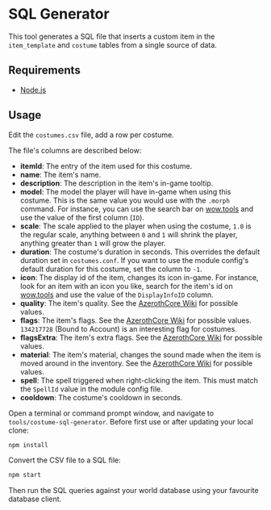 # SQL Generator

This tool generates a SQL file that inserts a custom item in the ``item_template`` and ``costume`` tables from a single source of data.

## Requirements

* [Node.js](https://nodejs.org/en/download/)

## Usage

Edit the `costumes.csv` file, add a row per costume.

The file's columns are described below:
* **itemId**: The entry of the item used for this costume.
* **name**: The item's name.
* **description**: The description in the item's in-game tooltip.
* **model**: The model the player will have in-game when using this costume. This is the same value you would use with the `.morph` command. For instance, you can use the search bar on [wow.tools](https://wow.tools/dbc/?dbc=creaturedisplayinfo&build=3.3.5.12340#page=1) and use the value of the first column (`ID`).
* **scale**: The scale applied to the player when using the costume, `1.0` is the regular scale, anything between `0` and `1` will shrink the player, anything greater than `1` will grow the player.
* **duration**: The costume's duration in seconds. This overrides the default duration set in `costumes.conf`. If you want to use the module config's default duration for this costume, set the column to `-1`.
* **icon**: The display id of the item, changes its icon in-game. For instance, look for an item with an icon you like, search for the item's id on [wow.tools](https://wow.tools/dbc/?dbc=item&build=3.3.5.12340#page=1) and use the value of the `DisplayInfoID` column.
* **quality**: The item's quality. See the [AzerothCore Wiki](https://www.azerothcore.org/wiki/item_template#quality) for possible values.
* **flags**: The item's flags. See the [AzerothCore Wiki](https://www.azerothcore.org/wiki/item_template#flags) for possible values. `134217728` (Bound to Account) is an interesting flag for costumes.
* **flagsExtra**: The item's extra flags. See the [AzerothCore Wiki](https://www.azerothcore.org/wiki/item_template#flagsextra) for possible values.
* **material**: The item's material, changes the sound made when the item is moved around in the inventory. See the [AzerothCore Wiki](https://www.azerothcore.org/wiki/item_template#material) for possible values.
* **spell**: The spell triggered when right-clicking the item. This must match the `SpellId` value in the module config file.
* **cooldown**: The costume's cooldown in seconds.

Open a terminal or command prompt window, and navigate to `tools/costume-sql-generator`.
Before first use or after updating your local clone:
```sh
npm install
```
Convert the CSV file to a SQL file:
```sh
npm start
```
Then run the SQL queries against your world database using your favourite database client.
